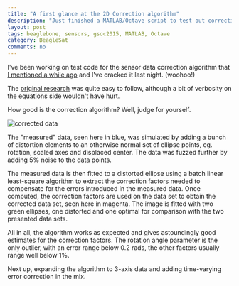```yaml
---
title: "A first glance at the 2D Correction algorithm"
description: "Just finished a MATLAB/Octave script to test out correction from a distorted ellipse set of measurements to an ideal set of data points"
layout: post
tags: beaglebone, sensors, gsoc2015, MATLAB, Octave
category: BeagleSat 
comments: no
---
```


I've been working on test code for the sensor data correction algorithm
that [I mentioned a while ago](/2015/06/08/beaglesat-correction-algorithm.html) and I've cracked it last night. (woohoo!)

The [original research](https://users.soe.ucsc.edu/~elkaim/Documents/nonOrthogonality.pdf) was quite easy to follow, although a bit of verbosity on
the equations side wouldn't have hurt.

How good is the correction algorithm? Well, judge for yourself. 


![corrected data](/images/2d_test_wtext.png "The code to prettify the graph was twice as long as the algorithm itself.
What can I say, I like pretty graphs. :D")



The "measured" data, seen here in blue, was simulated by adding a bunch of distortion elements to an otherwise 
normal set of ellipse points, eg. rotation, scaled axes and displaced center. The
data was fuzzed further by adding 5% noise to the data points.

The measured data is then fitted to a distorted ellipse using a batch linear least-square algorithm to extract the correction factors needed to compensate for the errors introduced in the measured data.
Once computed, the correction factors are used on the data set to obtain the
corrected data set, seen here in magenta. The image is fitted with two green
ellipses, one distorted and one optimal for comparison with the two presented
data sets. 

All in all, the algorithm works as expected and gives astoundingly good
estimates for the correction factors. The rotation angle parameter is the only
outlier, with an error range below 0.2 rads, the other factors  usually range well below 1%.


Next up, expanding the algorithm to 3-axis data and adding time-varying error
correction in the mix. 

